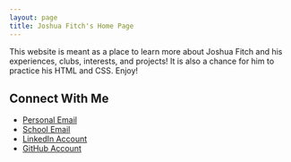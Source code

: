```yaml
---
layout: page
title: Joshua Fitch's Home Page
---
```


This website is meant as a place to learn more about Joshua Fitch and his experiences, clubs, interests, and projects! It is also a chance for him to practice his HTML and CSS. Enjoy!

## Connect With Me

* [Personal Email](mailto:jfitch007@outlook.com)
* [School Email](mailto:fitchj@purdue.edu)
* [LinkedIn Account](https://www.linkedin.com/in/joshdfitch/)
* [GitHub Account](https://github.com/Josh-Fitch)
